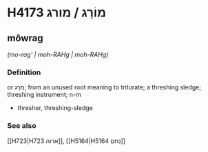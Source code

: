 # H4173 מוֹרַג / מורג

## môwrag

_(mo-rag' | moh-RAHɡ | moh-RAHɡ)_

### Definition

or מֹרַג; from an unused root meaning to triturate; a threshing sledge; threshing instrument; n-m

- thresher, threshing-sledge

### See also

[[H723|H723 ארוה]], [[H5164|H5164 נחם]]

